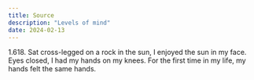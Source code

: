 ```yaml
---
title: Source
description: "Levels of mind"
date: 2024-02-13
---
```

1.618. Sat cross-legged on a rock in the sun, I enjoyed the sun in my face. Eyes closed, I had my hands on my knees. For the first time in my life, my hands felt the same hands.